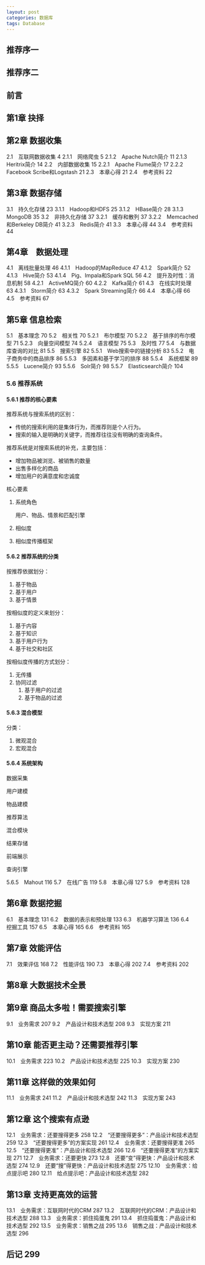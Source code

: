 ```yaml
---
layout: post
categories: 数据库
tags: Database 
---
```


## 推荐序一

## 推荐序二

## 前言

## 第1章 抉择

## 第2章 数据收集

2.1　互联网数据收集 4
2.1.1　网络爬虫 5
2.1.2　Apache Nutch简介 11
2.1.3　Heritrix简介 14
2.2　内部数据收集 15
2.2.1　Apache Flume简介 17
2.2.2　Facebook Scribe和Logstash 21
2.3　本章心得 21
2.4　参考资料 22

## 第3章 数据存储

3.1　持久化存储 23
3.1.1　Hadoop和HDFS 25
3.1.2　HBase简介 28
3.1.3　MongoDB 35
3.2　非持久化存储 37
3.2.1　缓存和散列 37
3.2.2　Memcached和Berkeley DB简介 41
3.2.3　Redis简介 41
3.3　本章心得 44
3.4　参考资料 44

## 第4章　数据处理

4.1　离线批量处理 46
4.1.1　Hadoop的MapReduce 47
4.1.2　Spark简介 52
4.1.3　Hive简介 53
4.1.4　Pig、Impala和Spark SQL 56
4.2　提升及时性：消息机制 58
4.2.1　ActiveMQ简介 60
4.2.2　Kafka简介 61
4.3　在线实时处理 63
4.3.1　Storm简介 63
4.3.2　Spark Streaming简介 66
4.4　本章心得 66
4.5　参考资料 67

## 第5章 信息检索

5.1　基本理念 70
5.2　相关性 70
5.2.1　布尔模型 70
5.2.2　基于排序的布尔模型 71
5.2.3　向量空间模型 74
5.2.4　语言模型 75
5.3　及时性 77
5.4　与数据库查询的对比 81
5.5　搜索引擎 82
5.5.1　Web搜索中的链接分析 83
5.5.2　电子商务中的商品排序 86
5.5.3　多因素和基于学习的排序 88
5.5.4　系统框架 89
5.5.5　Lucene简介 93
5.5.6　Solr简介 98
5.5.7　Elasticsearch简介 104

### 5.6 推荐系统

#### 5.6.1 推荐的核心要素

推荐系统与搜索系统的区别：

* 传统的搜索利用的是集体行为，而推荐则是个人行为。
* 搜索的输入是明确的关键字，而推荐往往没有明确的查询条件。

推荐系统是对搜索系统的补充，主要包括：

* 增加物品被浏览、被销售的数量
* 出售多样化的商品
* 增加用户的满意度和忠诚度

核心要素

1. 系统角色

   用户、物品、情景和匹配引擎

2. 相似度

3. 相似度传播框架

#### 5.6.2 推荐系统的分类

按推荐依据划分：

1. 基于物品
2. 基于用户
3. 基于情景

按相似度的定义来划分：

1. 基于内容
2. 基于知识
3. 基于用户行为
4. 基于社交和社区

按相似度传播的方式划分：

1. 无传播
2. 协同过滤
   1. 基于用户的过滤
   2. 基于物品的过滤

#### 5.6.3 混合模型

分类：

1. 微观混合
2. 宏观混合



#### 5.6.4 系统架构

数据采集

用户建模

物品建模

推荐算法

混合模块

结果存储

前端展示

查询引擎

5.6.5　Mahout 116
5.7　在线广告 119
5.8　本章心得 127
5.9　参考资料 128

## 第6章 数据挖掘

6.1　基本理念 131
6.2　数据的表示和预处理 133
6.3　机器学习算法 136
6.4　挖掘工具 157
6.5　本章心得 165
6.6　参考资料 165

## 第7章 效能评估

7.1　效果评估 168
7.2　性能评估 190
7.3　本章心得 202
7.4　参考资料 202

## 第8章 大数据技术全景

## 第9章 商品太多啦！需要搜索引擎

9.1　业务需求 207
9.2　产品设计和技术选型 208
9.3　实现方案 211

## 第10章 能否更主动？还需要推荐引擎

10.1　业务需求 223
10.2　产品设计和技术选型 225
10.3　实现方案 230

## 第11章 这样做的效果如何

11.1　业务需求 241
11.2　产品设计和技术选型 242
11.3　实现方案 243

## 第12章 这个搜索有点逊

12.1　业务需求：还要搜得更多 258
12.2　“还要搜得更多”：产品设计和技术选型 259
12.3　“还要搜得更多”的方案实现 261
12.4　业务需求：还要搜得更准 265
12.5　“还要搜得更准”：产品设计和技术选型 266
12.6　“还要搜得更准”的方案实现 271
12.7　业务需求：还要更快 273
12.8　还要“变”得更快：产品设计和技术选型 274
12.9　还要“搜”得更快：产品设计和技术选型 275
12.10　业务需求：给点提示吧 280
12.11　给点提示吧：产品设计和技术选型 282

## 第13章 支持更高效的运营

13.1　业务需求：互联网时代的CRM 287
13.2　互联网时代的CRM：产品设计和技术选型 288
13.3　业务需求：抓住捣蛋鬼 291
13.4　抓住捣蛋鬼：产品设计和技术选型 292
13.5　业务需求：销售之战 295
13.6　销售之战：产品设计和技术选型 296

## 后记 299